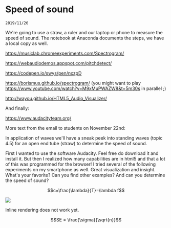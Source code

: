 # Speed of sound

`2019/11/26`

We're going to use a straw, a ruler and our laptop or phone to measure the speed of sound. The notebook at Anaconda documents the steps, we have a local copy as well.

https://musiclab.chromeexperiments.com/Spectrogram/

https://webaudiodemos.appspot.com/pitchdetect/

https://codepen.io/swys/pen/nxzpD

https://borismus.github.io/spectrogram/ (you might want to play https://www.youtube.com/watch?v=M9xMuPWAZW8&t=5m30s in parallel ;)

http://wayou.github.io/HTML5_Audio_Visualizer/

And finally:

https://www.audacityteam.org/ 

More text from the email to students on November 22nd:

In application of waves we'll have a sneak peek into standing waves (topic 4.5) for an open end tube (straw) to determine the speed of sound.

First I wanted to use the software Audacity. Feel free do download it and install it. But then I realized how many capabilities are in  html5 and that a lot of this was programmed for the browser! I tried several of the following experiments on my smartphone as well. Great visualization and insight. What's your favorite? Can you find other examples? And can you determine the speed of sound?

$$c=\frac{\lambda}{T}=\lambda f$$

<img src="https://render.githubusercontent.com/render/math?math=c=\frac{\lambda}{T}=\lambda f">

Inline rendering does not work yet.

```math
SE = \frac{\sigma}{\sqrt{n}}
```
